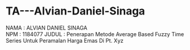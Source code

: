 # TA---Alvian-Daniel-Sinaga

NAMA  : ALVIAN DANIEL SINAGA </br>
NPM   : 1184077
JUDUL : Penerapan Metode Average Based Fuzzy Time Series Untuk
        Peramalan Harga Emas Di Pt. Xyz

